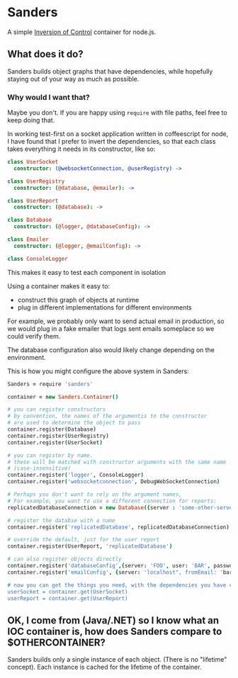 # Sanders

A simple [Inversion of Control](http://en.wikipedia.org/wiki/Inversion_of_control) container for node.js.

## What does it do?

Sanders builds object graphs that have dependencies, while hopefully staying out of your way as much as possible.

### Why would I want that?

Maybe you don't. If you are happy using ```require``` with file paths, feel free to keep doing that.

In working test-first on a socket application written in coffeescript for node, I have found that I prefer to invert the dependencies, so that each class takes everything it needs in its constructor, like so:

```coffee
class UserSocket
  constructor: (@websocketConnection, @userRegistry) ->

class UserRegistry
  constructor: (@database, @emailer): ->

class UserReport
  constructor: (@database): ->

class Database
  constructor: (@logger, @databaseConfig): ->

class Emailer
  constructor: (@logger, @emailConfig): ->

class ConsoleLogger

```

This makes it easy to test each component in isolation

Using a container  makes it easy to:
- construct this graph of objects at runtime
- plug in different implementations for different environments

For example, we probably only want to send actual email in production, so we would plug in a fake emailer that logs sent emails someplace so we could verify them.

The database configuration also would likely change depending on the environment.

This is how you might configure the above system in Sanders:
```coffee
Sanders = require 'sanders'

container = new Sanders.Container()

# you can register constructors
# by convention, the names of the argumentis to the constructor
# are used to determine the object to pass
container.register(Database)
container.register(UserRegistry)
container.register(UserSocket)

# you can register by name.
# these will be matched with constructor arguments with the same name
# (case-insensitive)
container.register('logger', ConsoleLogger)
container.register('websocketconnection', DebugWebSocketConnection)

# Perhaps you don't want to rely on the argument names,
# For example, you want to use a different connection for reports:
replicatedDatabaseConnection = new Database({server : 'some-other-server'})

# register the databse with a name
container.register('replicatedDatabase', replicatedDatabaseConnection)

# override the default, just for the user report
container.register(UserReport, 'replicatedDatabase')

# can also register objects directly
container.register('databaseConfig',{server: 'FOO', user: 'BAR', password : 'BAZ'})
container.register('emailConfig', {server: 'localhost", fromEmail: 'bar@example.com'})

# now you can get the things you need, with the dependencies you have configured
userSocket = container.get(UserSocket)
userReport = container.get(UserReport)
```


## OK, I come from (Java/.NET) so I know what an IOC container is, how does Sanders compare to $OTHERCONTAINER?

Sanders builds only a single instance of each object. (There is no "lifetime" concept).
Each instance is cached for the lifetime of the container.
